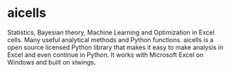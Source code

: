 # aicells
Statistics, Bayesian theory, Machine Learning and Optimization in Excel cells. Many useful analytical methods and Python functions. aicells is a open source licensed Python library that makes it easy to make analysis in Excel and even continue in Python. It works with Microsoft Excel on Windows and built on xlwings.
